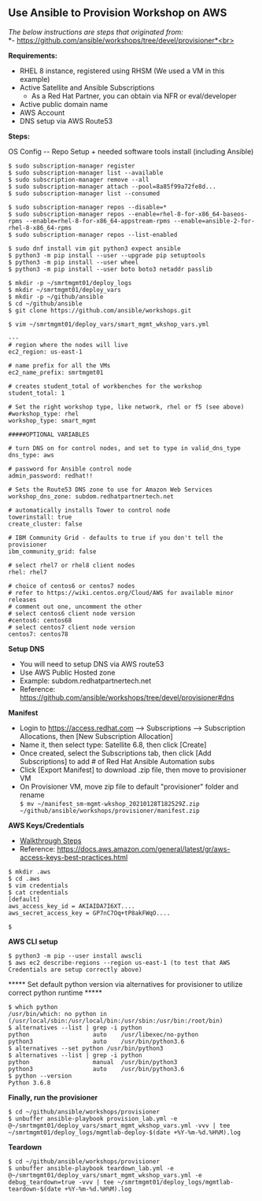 ## Use Ansible to Provision Workshop on AWS

*The below instructions are steps that originated from:*<br>
*- https://github.com/ansible/workshops/tree/devel/provisioner*<br>



**Requirements:**
- RHEL 8 instance, registered using RHSM (We used a VM in this example)
- Active Satellite and Ansible Subscriptions
    - As a Red Hat Partner, you can obtain via NFR or eval/developer
- Active public domain name
- AWS Account
- DNS setup via AWS Route53 

**Steps:**
 
OS Config -- Repo Setup + needed software tools install (including Ansible)
```
$ sudo subscription-manager register
$ sudo subscription-manager list --available
$ sudo subscription-manager remove --all
$ sudo subscription-manager attach --pool=8a85f99a72fe8d...
$ sudo subscription-manager list --consumed

$ sudo subscription-manager repos --disable=*
$ sudo subscription-manager repos --enable=rhel-8-for-x86_64-baseos-rpms --enable=rhel-8-for-x86_64-appstream-rpms --enable=ansible-2-for-rhel-8-x86_64-rpms
$ sudo subscription-manager repos --list-enabled

$ sudo dnf install vim git python3 expect ansible
$ python3 -m pip install --user --upgrade pip setuptools
$ python3 -m pip install --user wheel
$ python3 -m pip install --user boto boto3 netaddr passlib 

$ mkdir -p ~/smrtmgmt01/deploy_logs
$ mkdir ~/smrtmgmt01/deploy_vars
$ mkdir -p ~/github/ansible
$ cd ~/github/ansible
$ git clone https://github.com/ansible/workshops.git

$ vim ~/smrtmgmt01/deploy_vars/smart_mgmt_wkshop_vars.yml
```

```
---
# region where the nodes will live
ec2_region: us-east-1

# name prefix for all the VMs
ec2_name_prefix: smrtmgmt01

# creates student_total of workbenches for the workshop
student_total: 1

# Set the right workshop type, like network, rhel or f5 (see above)
#workshop_type: rhel
workshop_type: smart_mgmt

#####OPTIONAL VARIABLES

# turn DNS on for control nodes, and set to type in valid_dns_type
dns_type: aws

# password for Ansible control node
admin_password: redhat!!

# Sets the Route53 DNS zone to use for Amazon Web Services
workshop_dns_zone: subdom.redhatpartnertech.net

# automatically installs Tower to control node
towerinstall: true
create_cluster: false

# IBM Community Grid - defaults to true if you don't tell the provisioner
ibm_community_grid: false

# select rhel7 or rhel8 client nodes
rhel: rhel7

# choice of centos6 or centos7 nodes
# refer to https://wiki.centos.org/Cloud/AWS for available minor releases
# comment out one, uncomment the other
# select centos6 client node version
#centos6: centos68
# select centos7 client node version
centos7: centos78
```

**Setup DNS** 
- You will need to setup DNS via AWS route53
- Use AWS Public Hosted zone
- Example: subdom.redhatpartnertech.net
- Reference: https://github.com/ansible/workshops/tree/devel/provisioner#dns

**Manifest**
- Login to https://access.redhat.com --> Subscriptions --> Subscription Allocations, then [New Subscription Allocation]
- Name it, then select type: Satellite 6.8, then click [Create]
- Once created, select the Subscriptions tab, then click [Add Subscriptions] to add # of Red Hat Ansible Automation subs
- Click [Export Manifest] to download .zip file, then move to provisioner VM
- On Provisioner VM, move zip file to default "provisioner" folder and rename<br>
```$ mv ~/manifest_sm-mgmt-wkshop_20210128T182529Z.zip ~/github/ansible/workshops/provisioner/manifest.zip```

**AWS Keys/Credentials**
- [Walkthrough Steps](https://github.com/ansible/workshops/blob/devel/docs/aws-directions/AWSHELP.md)
- Reference: https://docs.aws.amazon.com/general/latest/gr/aws-access-keys-best-practices.html
```$ cd ~/
$ mkdir .aws
$ cd .aws
$ vim credentials 
$ cat credentials
[default]
aws_access_key_id = AKIAIDA7I6XT....
aws_secret_access_key = GP7nC7Oq+tP8akFWqO....

$
```

**AWS CLI setup**
```
$ python3 -m pip --user install awscli
$ aws ec2 describe-regions --region us-east-1 (to test that AWS Credentials are setup correctly above)
```
***** Set default python version via alternatives for provisioner to utilize correct python runtime *****
```
$ which python
/usr/bin/which: no python in (/usr/local/sbin:/usr/local/bin:/usr/sbin:/usr/bin:/root/bin)
$ alternatives --list | grep -i python
python              	auto  	/usr/libexec/no-python
python3             	auto  	/usr/bin/python3.6
$ alternatives --set python /usr/bin/python3
$ alternatives --list | grep -i python
python              	manual	/usr/bin/python3
python3             	auto  	/usr/bin/python3.6
$ python --version
Python 3.6.8
```

**Finally, run the provisioner**
```
$ cd ~/github/ansible/workshops/provisioner
$ unbuffer ansible-playbook provision_lab.yml -e @~/smrtmgmt01/deploy_vars/smart_mgmt_wkshop_vars.yml -vvv | tee ~/smrtmgmt01/deploy_logs/mgmtlab-deploy-$(date +%Y-%m-%d.%H%M).log
```

**Teardown**
```
$ cd ~/github/ansible/workshops/provisioner
$ unbuffer ansible-playbook teardown_lab.yml -e @~/smrtmgmt01/deploy_vars/smart_mgmt_wkshop_vars.yml -e debug_teardown=true -vvv | tee ~/smrtmgmt01/deploy_logs/mgmtlab-teardown-$(date +%Y-%m-%d.%H%M).log
```


